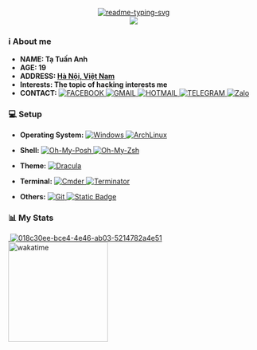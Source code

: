 <p align="center">
  <a align="center" href="#">
    <img src="https://readme-typing-svg.herokuapp.com?font=Rubik+Doodle+Shadow&amp;pause=1000&amp;color=6272A4&amp;center=true&amp;random=false&amp;width=435&amp;lines=Welcome+to+Ta+Tuan+Anh's+profile!" alt="readme-typing-svg">
  </a>
  <br>
  <a align="center" href="#">
    <img src="https://moe-counter.glitch.me/get/@triplesen190504?theme=rule34">
  </a>
</p>
<!-- Infomation -->
<h3 id="overview">ℹ️ About me</h3>
<ul>
  <li>
    <strong>NAME: Tạ Tuấn Anh</strong>
  </li>
  <li>
    <strong>AGE: 19</strong>
  </li>
  <li>
    <strong>ADDRESS: <a href="https://www.google.com/maps/place/Hanoi/">Hà Nội, Việt Nam</a>
    </strong>
  </li>
  <li>
    <strong>Interests: The topic of hacking interests me</strong>
  </li>
  <li>
    <strong>CONTACT:</strong>
    <a href="https://www.facebook.com/tripleseven190504">
      <img src="https://img.shields.io/badge/Facebook-blue?style=flat&amp;logo=facebook&amp;color=%230866FF" alt="FACEBOOK">
    </a>
    <a href="mailto:tripleseven190504@gmail.com">
      <img src="https://img.shields.io/badge/Gmail-EA4335?style=flat&amp;logo=gmail&amp;color=white" alt="GMAIL">
    </a>
    <a href="mailto:tripleseven190504@hotmail.com">
      <img src="https://img.shields.io/badge/Hotmail-0078D4?style=flat&amp;logo=microsoftoutlook&amp;color=%230078D4" alt="HOTMAIL">
    </a>
    <a href="https://t.me/tripleseven190504">
      <img src="https://img.shields.io/badge/Telegram-blue?logo=telegram" alt="TELEGRAM">
    </a>
    <!-- [![DISCORD](https://img.shields.io/badge/Discord-5865F2?style=flat&logo=discord&color=%235865F2)]() -->
    <a href="https://zalo.me/0777190504">
      <img alt="Zalo" src="https://img.shields.io/badge/Zalo-white?style=flat&amp;logo=zalo&amp;logoColor=white&amp;color=%230068FF">
    </a>
  </li>
</ul>
<!-- PC Setup -->
<h3 id="setup">💻 Setup</h3>
<ul>
  <li>
    <p>
      <strong>Operating System:</strong>
      <a href="https://drive.massgrave.dev/en_windows_10_enterprise_ltsc_2019_x64_dvd_5795bb03.iso">
        <img src="https://img.shields.io/badge/Windows_10_(LTSC%202019)-230078D6?style=flat&amp;logo=windows10&amp;color=%230078D6" alt="Windows">
      </a>
      <a href="https://mirror.bizflycloud.vn/archlinux/iso/latest/">
        <img src="https://img.shields.io/badge/Arch_Linux-231793D1?style=flat&amp;logo=arch-linux&amp;color=rgb(34%2C34%2C34)" alt="ArchLinux">
      </a>
    </p>
  </li>
  <li>
    <p>
      <strong>Shell:</strong>
      <a href="https://ohmyposh.dev/docs/installation/windows">
        <img src="https://j2c.cc/oh-my-posh" alt="Oh-My-Posh">
      </a>
      <a href="https://ohmyz.sh/#install">
        <img src="https://tinyurl.com/oh-my-zsh-github" alt="Oh-My-Zsh">
      </a>
    </p>
  </li>
  <li>
    <p>
      <strong>Theme:</strong>
      <a href="https://draculatheme.com/">
        <img src="https://tinyurl.com/draculathemes" alt="Dracula">
      </a>
    </p>
  </li>
  <li>
    <p>
      <strong>Terminal:</strong>
      <a href="https://community.chocolatey.org/packages/microsoft-windows-terminal">
        <img src="https://img.shields.io/badge/Command_Prompt-4D4D4D?style=flat&amp;logo=windowsterminal&amp;color=%234D4D4D" alt="Cmder">
      </a>
      <a href="https://archlinux.org/packages/extra/any/terminator/">
        <img src="https://img.shields.io/badge/Terminator-241F31?style=flat&amp;logo=gnometerminal&amp;color=%23241F31" alt="Terminator">
      </a>
    </p>
  </li>
  <li>
    <p>
      <strong>Others:</strong>
      <a href="https://git-scm.com/download/win">
        <img src="https://img.shields.io/badge/Git-F05032?style=flat&amp;logo=git&amp;color=rgb(34%2C34%2C34)" alt="Git">
      </a>
      <a href="https://chocolatey.org/install">
        <img src="https://img.shields.io/badge/Chocolatey-white?style=flat&amp;logo=chocolatey&amp;logoColor=%2380B5E3&amp;color=white" alt="Static Badge">
      </a>
    </p>
  </li>
</ul>
<h3>📊 My Stats</h3>
<a href="https://github.com/tripleseven190504">
  <img src="https://komarev.com/ghpvc/?username=tripleseven190504&amp;color=ff79c6" alt="">
</a>
<a href="https://wakatime.com/@tripleseven190504">
  <img src="https://wakatime.com/badge/user/018c30ee-bce4-4e46-ab03-5214782a4e51.svg" alt="018c30ee-bce4-4e46-ab03-5214782a4e51">
</a>
<br>
<div>
  <img height="200" align="center" src="https://github-readme-stats.vercel.app/api/wakatime?username=tripleseven190504&amp;theme=dracula&amp;langs_count=5&amp;card_width=320" alt="wakatime">
</div>
